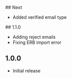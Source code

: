 ## Next
- Added verified email type

## 1.1.0
- Adding reject emails
- Fixing ERB import error

## 1.0.0
- Initial release
